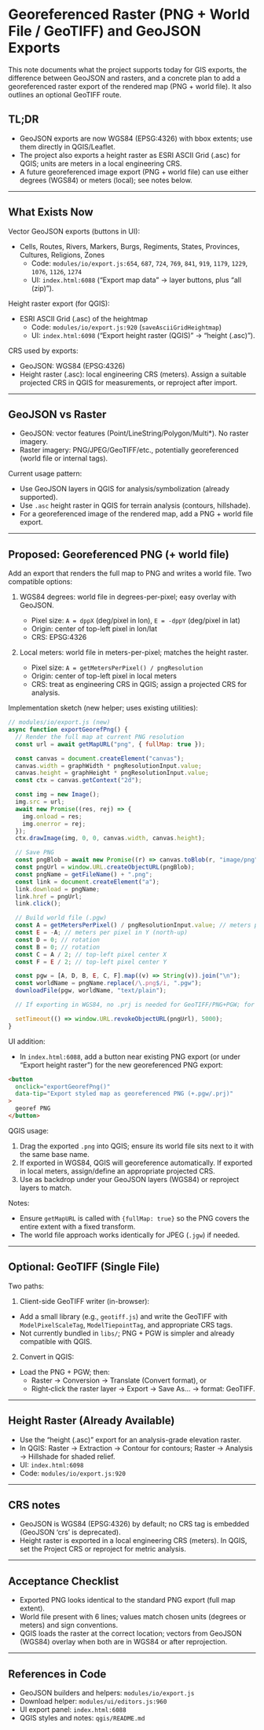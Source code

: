 # Georeferenced Raster (PNG + World File / GeoTIFF) and GeoJSON Exports

This note documents what the project supports today for GIS exports, the difference between GeoJSON and rasters, and a concrete plan to add a georeferenced raster export of the rendered map (PNG + world file). It also outlines an optional GeoTIFF route.

## TL;DR

- GeoJSON exports are now WGS84 (EPSG:4326) with bbox extents; use them directly in QGIS/Leaflet.
- The project also exports a height raster as ESRI ASCII Grid (.asc) for QGIS; units are meters in a local engineering CRS.
- A future georeferenced image export (PNG + world file) can use either degrees (WGS84) or meters (local); see notes below.

---

## What Exists Now

Vector GeoJSON exports (buttons in UI):

- Cells, Routes, Rivers, Markers, Burgs, Regiments, States, Provinces, Cultures, Religions, Zones
  - Code: `modules/io/export.js:654`, `687`, `724`, `769`, `841`, `919`, `1179`, `1229`, `1076`, `1126`, `1274`
  - UI: `index.html:6088` (“Export map data” → layer buttons, plus “all (zip)”).

Height raster export (for QGIS):

- ESRI ASCII Grid (.asc) of the heightmap
  - Code: `modules/io/export.js:920` (`saveAsciiGridHeightmap`)
  - UI: `index.html:6098` (“Export height raster (QGIS)” → “height (.asc)”).

CRS used by exports:

- GeoJSON: WGS84 (EPSG:4326)
- Height raster (.asc): local engineering CRS (meters). Assign a suitable projected CRS in QGIS for measurements, or reproject after import.

---

## GeoJSON vs Raster

- GeoJSON: vector features (Point/LineString/Polygon/Multi\*). No raster imagery.
- Raster imagery: PNG/JPEG/GeoTIFF/etc., potentially georeferenced (world file or internal tags).

Current usage pattern:

- Use GeoJSON layers in QGIS for analysis/symbolization (already supported).
- Use `.asc` height raster in QGIS for terrain analysis (contours, hillshade).
- For a georeferenced image of the rendered map, add a PNG + world file export.

---

## Proposed: Georeferenced PNG (+ world file)

Add an export that renders the full map to PNG and writes a world file. Two compatible options:

1. WGS84 degrees: world file in degrees-per-pixel; easy overlay with GeoJSON.

   - Pixel size: `A = dppX` (deg/pixel in lon), `E = -dppY` (deg/pixel in lat)
   - Origin: center of top-left pixel in lon/lat
   - CRS: EPSG:4326

2. Local meters: world file in meters-per-pixel; matches the height raster.
   - Pixel size: `A = getMetersPerPixel() / pngResolution`
   - Origin: center of top-left pixel in local meters
   - CRS: treat as engineering CRS in QGIS; assign a projected CRS for analysis.

Implementation sketch (new helper; uses existing utilities):

```js
// modules/io/export.js (new)
async function exportGeorefPng() {
  // Render the full map at current PNG resolution
  const url = await getMapURL("png", { fullMap: true });

  const canvas = document.createElement("canvas");
  canvas.width = graphWidth * pngResolutionInput.value;
  canvas.height = graphHeight * pngResolutionInput.value;
  const ctx = canvas.getContext("2d");

  const img = new Image();
  img.src = url;
  await new Promise((res, rej) => {
    img.onload = res;
    img.onerror = rej;
  });
  ctx.drawImage(img, 0, 0, canvas.width, canvas.height);

  // Save PNG
  const pngBlob = await new Promise((r) => canvas.toBlob(r, "image/png"));
  const pngUrl = window.URL.createObjectURL(pngBlob);
  const pngName = getFileName() + ".png";
  const link = document.createElement("a");
  link.download = pngName;
  link.href = pngUrl;
  link.click();

  // Build world file (.pgw)
  const A = getMetersPerPixel() / pngResolutionInput.value; // meters per pixel in X
  const E = -A; // meters per pixel in Y (north-up)
  const D = 0; // rotation
  const B = 0; // rotation
  const C = A / 2; // top-left pixel center X
  const F = E / 2; // top-left pixel center Y

  const pgw = [A, D, B, E, C, F].map((v) => String(v)).join("\n");
  const worldName = pngName.replace(/\.png$/i, ".pgw");
  downloadFile(pgw, worldName, "text/plain");

  // If exporting in WGS84, no .prj is needed for GeoTIFF/PNG+PGW; for local meters, you may create a .prj matching your project CRS.

  setTimeout(() => window.URL.revokeObjectURL(pngUrl), 5000);
}
```

UI addition:

- In `index.html:6088`, add a button near existing PNG export (or under “Export height raster”) for the new georeferenced PNG export:

```html
<button
  onclick="exportGeorefPng()"
  data-tip="Export styled map as georeferenced PNG (+.pgw/.prj)"
>
  georef PNG
</button>
```

QGIS usage:

1. Drag the exported `.png` into QGIS; ensure its world file sits next to it with the same base name.
2. If exported in WGS84, QGIS will georeference automatically. If exported in local meters, assign/define an appropriate projected CRS.
3. Use as backdrop under your GeoJSON layers (WGS84) or reproject layers to match.

Notes:

- Ensure `getMapURL` is called with `{fullMap: true}` so the PNG covers the entire extent with a fixed transform.
- The world file approach works identically for JPEG (`.jgw`) if needed.

---

## Optional: GeoTIFF (Single File)

Two paths:

1. Client-side GeoTIFF writer (in-browser):

- Add a small library (e.g., `geotiff.js`) and write the GeoTIFF with `ModelPixelScaleTag`, `ModelTiepointTag`, and appropriate CRS tags.
- Not currently bundled in `libs/`; PNG + PGW is simpler and already compatible with QGIS.

2. Convert in QGIS:

- Load the PNG + PGW; then:
  - Raster → Conversion → Translate (Convert format), or
  - Right‑click the raster layer → Export → Save As… → format: GeoTIFF.

---

## Height Raster (Already Available)

- Use the “height (.asc)” export for an analysis-grade elevation raster.
- In QGIS: Raster → Extraction → Contour for contours; Raster → Analysis → Hillshade for shaded relief.
- UI: `index.html:6098`
- Code: `modules/io/export.js:920`

---

## CRS notes

- GeoJSON is WGS84 (EPSG:4326) by default; no CRS tag is embedded (GeoJSON ‘crs’ is deprecated).
- Height raster is exported in a local engineering CRS (meters). In QGIS, set the Project CRS or reproject for metric analysis.

---

## Acceptance Checklist

- Exported PNG looks identical to the standard PNG export (full map extent).
- World file present with 6 lines; values match chosen units (degrees or meters) and sign conventions.
- QGIS loads the raster at the correct location; vectors from GeoJSON (WGS84) overlay when both are in WGS84 or after reprojection.

---

## References in Code

- GeoJSON builders and helpers: `modules/io/export.js`
- Download helper: `modules/ui/editors.js:960`
- UI export panel: `index.html:6088`
- QGIS styles and notes: `qgis/README.md`
